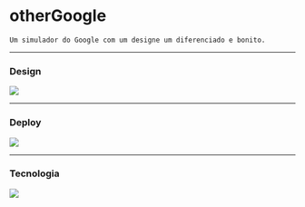 # otherGoogle
    Um simulador do Google com um designe um diferenciado e bonito.

---

### Design

<a href="https://www.figma.com/file/4OmgeBSG1Kja1YfqYcDJNJ/Other-Google?type=design&mode=design&t=Z0HyWvr5Pn2xeeg3-0">
    <img src="https://img.shields.io/badge/Figma-F24E1E?style=for-the-badge&logo=figma&logoColor=white">
</a>

---

### Deploy

<a href="https://othergoogle.netlify.app">
    <img src="https://img.shields.io/badge/Netlify-00C7B7?style=for-the-badge&logo=netlify&logoColor=white">
</a>

---

### Tecnologia

<img src="https://img.shields.io/badge/React-20232A?style=for-the-badge&logo=react&logoColor=61DAFB">

